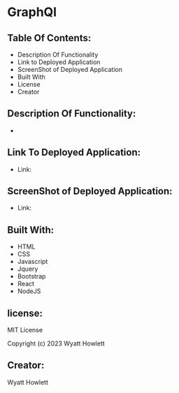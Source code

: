 # GraphQl

## Table Of Contents:

- Description Of Functionality
- Link to Deployed Application
- ScreenShot of Deployed Application
- Built With
- License
- Creator

## Description Of Functionality:

-

## Link To Deployed Application:

- Link:

## ScreenShot of Deployed Application:

- Link:

## Built With:

- HTML
- CSS
- Javascript
- Jquery
- Bootstrap
- React
- NodeJS

## license:

MIT License

Copyright (c) 2023 Wyatt Howlett

## Creator:

Wyatt Howlett
